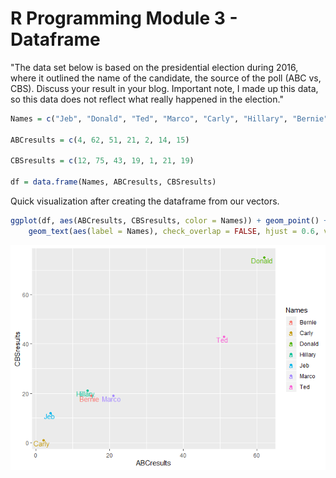 R Programming Module 3 - Dataframe
================

"The data set below is based on the presidential election during 2016, where it outlined the name of the candidate, the source of the poll (ABC vs, CBS). Discuss your result in your blog. Important note, I made up this data, so this data does not reflect what really happened in the election."

``` r
Names = c("Jeb", "Donald", "Ted", "Marco", "Carly", "Hillary", "Bernie")

ABCresults = c(4, 62, 51, 21, 2, 14, 15)

CBSresults = c(12, 75, 43, 19, 1, 21, 19)

df = data.frame(Names, ABCresults, CBSresults)
```

Quick visualization after creating the dataframe from our vectors.

``` r
ggplot(df, aes(ABCresults, CBSresults, color = Names)) + geom_point() + 
    geom_text(aes(label = Names), check_overlap = FALSE, hjust = 0.6, vjust = 1)
```

![](R-Prog---Module-3---Dataframe_files/figure-markdown_github/unnamed-chunk-2-1.png)
